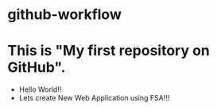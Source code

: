 # github-workflow
# This is "My first repository on GitHub".
  - Hello World!! 
  - Lets create New Web Application using FSA!!!
